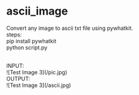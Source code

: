 # ascii_image
Convert any image to ascii txt file using pywhatkit.
<br />
steps:
<br />
pip install pywhatkit
<br />
python script.py

<br />
INPUT:
<br/>
![Test Image 3](/pic.jpg)
<br />
OUTPUT:
<br/>
![Test Image 3](/ascii.jpg)
